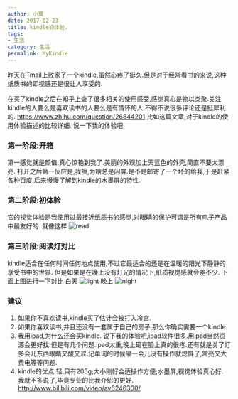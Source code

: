```yaml
---
author: 小莫
date: 2017-02-23
title: kindle初体验.
tags:
- 生活
category: 生活
permalink: MyKindle
---
```

昨天在Tmail上败家了一个kindle,虽然心疼了挺久.但是对于经常看书的来说,这种纸质书的即视感还是很让人享受的.
<!-- more -->
在买了kindle之后在知乎上查了很多相关的使用感受,感觉真心是物以类聚.关注kindle的人要么是喜欢读书的人要么是有情怀的人.不得不说很多评论还是挺犀利的.
https://www.zhihu.com/question/26844201
比如这篇文章,对于kindle的使用体验描述的比较详细.
说一下我的体验吧
### 第一阶段:开箱
第一感觉就是颜值,真心惊艳到我了.美丽的外观加上天蓝色的外壳,简直不要太漂亮.
打开之后第一反应是,我擦,为啥总是闪屏.是不是邮寄了一个坏的给我,于是赶紧各种百度.后来慢慢了解到kindle的水墨屏的特性.
### 第二阶段:初体验
它的视觉体验是我使用过最接近纸质书的感觉,对眼睛的保护可谓是所有电子产品中最友好的.
就像这样
![read](https://image.xiaomo.info/kindle/5.jpg)
### 第三阶段:阅读灯对比
kindle适合在任何时间任何地点使用,不过它最适合的还是在温暖的阳光下静静的享受书中的世界.
但是如果是在晚上没有灯光的情况下,纸质视觉感就会差不少.
下面上图进行一下对比
白天
![light](https://image.xiaomo.info/kindle/2.jpg)
晚上
![night](https://image.xiaomo.info/kindle/1.jpg)
### 建议
1. 如果你不喜欢读书,kindle买了估计会被打入冷宫.
2. 如果你喜欢读书,并且还没有一套属于自己的房子,那么你确实需要一个kindle.
3. 我用ipad,为什么还会买kindle.
 说下我的体验吧,ipad软件很多.用ipad当然资源会更好找.但是有几个问题.ipad太重,晚上砸在脸上真的很疼.还有就是关了灯多会儿东西眼睛又酸又涩.记单词的时候隔一会儿没有操作就熄屏了,常亮又大费电等等问题.
 4. kindle的优点:轻,只有205g;大小刚好合适操作方便;水墨屏,视觉体验真心好.
我就不多说了,毕竟专业的比我介绍的更好.
http://www.bilibili.com/video/av6246300/

